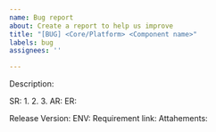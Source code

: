 ```yaml
---
name: Bug report
about: Create a report to help us improve
title: "[BUG] <Core/Platform> <Component name>"
labels: bug
assignees: ''

---
```


Description: 

SR: 
1.
2.
3.
AR: 
ER: 

Release  Version: 
ENV: 
Requirement link: 
Attahements:
